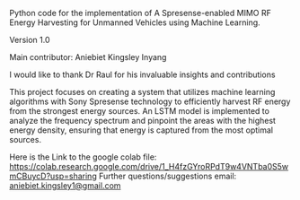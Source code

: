 Python code for the implementation of A Spresense-enabled MIMO RF Energy Harvesting for Unmanned Vehicles using Machine Learning.

Version 1.0

Main contributor: Aniebiet Kingsley Inyang

I would like to thank Dr Raul for his invaluable insights and  contributions

This project focuses on creating a system that utilizes machine learning algorithms with Sony Spresense technology to efficiently harvest RF energy from the strongest energy sources. An LSTM model is implemented to analyze the frequency spectrum and pinpoint the areas with the highest energy density, ensuring that energy is captured from the most optimal sources.

Here is the Link to the google colab file: https://colab.research.google.com/drive/1_H4fzGYroRPdT9w4VNTba0S5wmCBuycD?usp=sharing
Further questions/suggestions email: aniebiet.kingsley1@gmail.com
